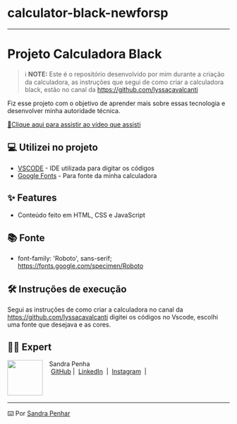 # calculator-black-newforsp

<p align="center">
  
<p align="center">

  </a>
</p>

-------

# Projeto Calculadora Black

 > ℹ️ **NOTE:** Este é o repositório desenvolvido por mim durante a criação da calculadora, as instruções que segui de como criar a calculadora black, estão no canal da https://github.com/lyssacavalcanti 


Fiz esse projeto com o objetivo de aprender mais sobre essas tecnologia e desenvolver minha autoridade técnica.

<a href="https://www.youtube.com/watch?v=ATd9r0BQ9lI&list=WL&index=3"> 📕Clique aqui para assistir ao vídeo que assisti</a>

## 💻 Utilizei no projeto

- [VSCODE](https://code.visualstudio.com/) - IDE utilizada para digitar os códigos
- [Google Fonts](https://lexica.art/) - Para fonte da minha calculadora


## ✨ Features

- Conteúdo feito em HTML, CSS e JavaScript

## 📚 Fonte

- font-family: 'Roboto', sans-serif; https://fonts.google.com/specimen/Roboto

## 🛠️ Instruções de execução

Segui as instruções de como criar a calculadora no canal da https://github.com/lyssacavalcanti  digitei os códigos no Vscode, escolhi uma fonte que desejava e as cores. 

## 👨‍💻 Expert

<p>
    <img 
      align=left 
      margin=10 
      width=80 
      src="faltafoto"
    />
    <p>&nbsp&nbsp&nbspSandra Penha<br>
    &nbsp&nbsp&nbsp
    <a href="https://github.com/Sandrapenha01">
    GitHub</a>&nbsp;|&nbsp;
    <a href="https://www.linkedin.com/in/sandra-penha-b429044a/">LinkedIn</a>
&nbsp;|&nbsp;
    <a href="">
    Instagram</a>
&nbsp;|&nbsp;</p>
</p>
<br/><br/>
<p>

---

⌨️ Por [Sandra Penhar](https://github.com/Sandrapenha01)
 
